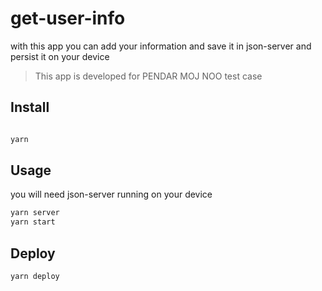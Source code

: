 # get-user-info

with this app you can add your information and save it in json-server and persist it on your device

> This app is developed for PENDAR MOJ NOO test case

## Install

```bash

yarn

```

## Usage

you will need json-server running on your device

```bash
yarn server
yarn start
```

## Deploy

```bash
yarn deploy
```
